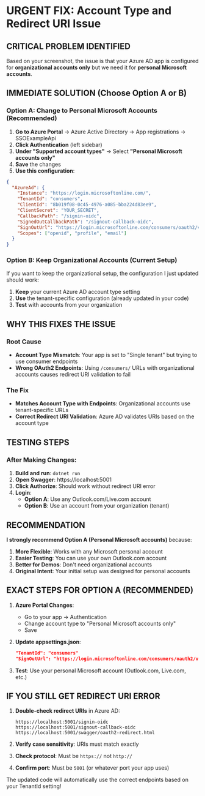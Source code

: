 # URGENT FIX: Account Type and Redirect URI Issue

## CRITICAL PROBLEM IDENTIFIED

Based on your screenshot, the issue is that your Azure AD app is configured for **organizational accounts only** but we need it for **personal Microsoft accounts**.

## IMMEDIATE SOLUTION (Choose Option A or B)

### Option A: Change to Personal Microsoft Accounts (Recommended)

1. **Go to Azure Portal** → Azure Active Directory → App registrations → SSOExampleApi
2. **Click Authentication** (left sidebar)
3. **Under "Supported account types"** → Select **"Personal Microsoft accounts only"**
4. **Save** the changes
5. **Use this configuration**:

```json
{
  "AzureAd": {
    "Instance": "https://login.microsoftonline.com/",
    "TenantId": "consumers",
    "ClientId": "8b019f08-0c45-4976-a085-bba224d83ee9",
    "ClientSecret": "YOUR_SECRET",
    "CallbackPath": "/signin-oidc",
    "SignedOutCallbackPath": "/signout-callback-oidc",
    "SignOutUrl": "https://login.microsoftonline.com/consumers/oauth2/v2.0/logout",
    "Scopes": ["openid", "profile", "email"]
  }
}
```

### Option B: Keep Organizational Accounts (Current Setup)

If you want to keep the organizational setup, the configuration I just updated should work:

1. **Keep** your current Azure AD account type setting
2. **Use** the tenant-specific configuration (already updated in your code)
3. **Test** with accounts from your organization

## WHY THIS FIXES THE ISSUE

### Root Cause
- **Account Type Mismatch**: Your app is set to "Single tenant" but trying to use consumer endpoints
- **Wrong OAuth2 Endpoints**: Using `/consumers/` URLs with organizational accounts causes redirect URI validation to fail

### The Fix
- **Matches Account Type with Endpoints**: Organizational accounts use tenant-specific URLs
- **Correct Redirect URI Validation**: Azure AD validates URIs based on the account type

## TESTING STEPS

### After Making Changes:

1. **Build and run**: `dotnet run`
2. **Open Swagger**: https://localhost:5001
3. **Click Authorize**: Should work without redirect URI error
4. **Login**: 
   - **Option A**: Use any Outlook.com/Live.com account
   - **Option B**: Use an account from your organization (tenant)

## RECOMMENDATION

**I strongly recommend Option A (Personal Microsoft accounts)** because:

1. **More Flexible**: Works with any Microsoft personal account
2. **Easier Testing**: You can use your own Outlook.com account
3. **Better for Demos**: Don't need organizational accounts
4. **Original Intent**: Your initial setup was designed for personal accounts

## EXACT STEPS FOR OPTION A (RECOMMENDED)

1. **Azure Portal Changes**:
   - Go to your app → Authentication
   - Change account type to "Personal Microsoft accounts only"
   - Save

2. **Update appsettings.json**:
   ```json
   "TenantId": "consumers"
   "SignOutUrl": "https://login.microsoftonline.com/consumers/oauth2/v2.0/logout"
   ```

3. **Test**: Use your personal Microsoft account (Outlook.com, Live.com, etc.)

## IF YOU STILL GET REDIRECT URI ERROR

1. **Double-check redirect URIs** in Azure AD:
   ```
   https://localhost:5001/signin-oidc
   https://localhost:5001/signout-callback-oidc  
   https://localhost:5001/swagger/oauth2-redirect.html
   ```

2. **Verify case sensitivity**: URIs must match exactly
3. **Check protocol**: Must be `https://` not `http://`
4. **Confirm port**: Must be `5001` (or whatever port your app uses)

The updated code will automatically use the correct endpoints based on your TenantId setting!
